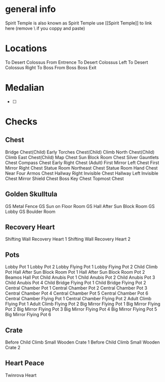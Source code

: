 # general info 
Spirit Temple is also known as Spirit Temple use \[\[Spirit Temple]] to link here (remove \\ if you coppy and paste)

# Locations
To Desert Colossus From Entrence
To Desert Colossus Left
To Desert Colossus Right
To Boss
From Boss
Boss Exit
# Medalian
- [ ] 
# Checks
## Chest
Bridge Chest(Child)
Early Torches Chest(Child)
Climb North Chest(Child)
Climb East Chest(Child)
Map Chest
Sun Block Room Chest
Silver Gauntlets Chest
Compass Chest
Early Right Chest (Adult)
First Mirror Left Chest
First Mirror Right Chest
Statue Room Northeast Chest
Statue Room Hand Chest
Near Four Armos Chest
Hallway Right Invisible Chest
Hallway Left Invisible Chest
Mirror Shield Chest
Boss Key Chest
Topmost Chest
## Golden Skulltula
GS Metal Fence
GS Sun on Floor Room
GS Hall After Sun Block Room
GS Lobby
GS Boulder Room
## Recovery Heart
Shifting Wall Recovery Heart 1
Shifting Wall Recovery Heart 2
## Pots
Lobby Pot 1
Lobby Pot 2
Lobby Flying Pot 1
Lobby Flying Pot 2
Child Climb Pot
Hall After Sun Block Room Pot 1
Hall After Sun Block Room Pot 2
Beamos Hall Pot
Child Anubis Pot 1
Child Anubis Pot 2
Child Anubis Pot 3
Child Anubis Pot 4
Child Bridge Flying Pot 1
Child Bridge Flying Pot 2
Central Chamber Pot 1
Central Chamber Pot 2
Central Chamber Pot 3
Central Chamber Pot 4
Central Chamber Pot 5
Central Chamber Pot 6
Central Chamber Flying Pot 1
Central Chamber Flying Pot 2
Adult Climb Flying Pot 1
Adult Climb Flying Pot 2
Big Mirror Flying Pot 1
Big Mirror Flying Pot 2
Big Mirror Flying Pot 3
Big Mirror Flying Pot 4
Big Mirror Flying Pot 5
Big Mirror Flying Pot 6
## Crate
Before Child Climb Small Wooden Crate 1
Before Child Climb Small Wooden Crate 2
## Heart Peace
Twinrova Heart